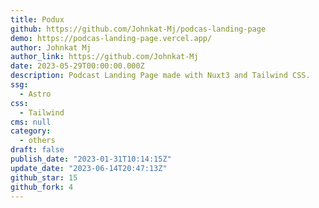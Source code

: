 ```yaml
---
title: Podux
github: https://github.com/Johnkat-Mj/podcas-landing-page
demo: https://podcas-landing-page.vercel.app/
author: Johnkat Mj
author_link: https://github.com/Johnkat-Mj
date: 2023-05-29T00:00:00.000Z
description: Podcast Landing Page made with Nuxt3 and Tailwind CSS.
ssg:
  - Astro
css:
  - Tailwind
cms: null
category:
  - others
draft: false
publish_date: "2023-01-31T10:14:15Z"
update_date: "2023-06-14T20:47:13Z"
github_star: 15
github_fork: 4
---
```

